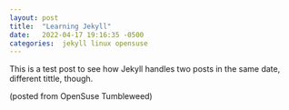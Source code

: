 ```yaml
---
layout: post
title:  "Learning Jekyll"
date:   2022-04-17 19:16:35 -0500
categories:  jekyll linux opensuse
---
```


This is a test post to see how Jekyll handles two posts in the same date, different tittle, though.

(posted from OpenSuse Tumbleweed)